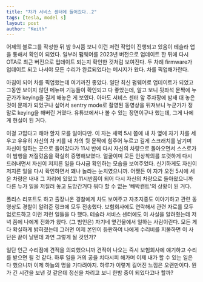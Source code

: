 ```yaml
---
title: "차가 서비스 센터에 들어갔다..2"
tags: [tesla, model s]
layout: post
author: "Keith"
---
```


어제의 블로그를 작성한 뒤 밤 9시쯤 보니 이런 저런 작업이 진행되고 있음이 테슬라 앱을 통해서 확인이 되었다. 일부러 펌웨어를 2023년 버전으로 업데이트 한 뒤에 다시 OTA로 최근 버전으로 업데이트 되는지 확인한 것처럼 보여진다. 두 차례 firmware가 업데이트 되고 나서야 모든 수리가 완료되었다는 메시지가 왔다. 차를 픽업해가란다.

아침이 되어 차를 픽업했는데 여기까진 좋았다. 일단 최신 펌웨어로 업데이트가 되었고 그동안 보이지 않던 메뉴며 기능들이 확인되고 다 좋았는데, 알고 보니 뒷좌석 문짝에 누군가가 keying을 길게 해놓은 게 보였다. 아마도 서비스 센터 앞 주차장에 밤새 대 놓은 것이 문제가 되었구나 싶어서 sentry mode로 촬영된 동영상을 뒤져보니 누군가가 정말로 keying을 해버린 거였다. 유튜브에서나 볼 수 있는 장면이구나 했는데, 그게 나에게 현실이 된 거다.

이걸 고맙다고 해야 할지 모를 일이다만. 이 자는 새벽 5시 쯤에 내 차 옆에 자기 차를 세우고 유유히 자신의 차 키를 내 차의 뒷 문짝에 힘주어 누르고 길게 스크래치를 남기며 자신이 일하는 곳으로 들어갔다가 11시 반에 다시 자신의 차량으로 돌아오면서 스스로가 이 범행을 저질렀음을 확실히 증명해보였다. 얼굴이며 모든 인상착의를 또렷하게 다시 드러내면서 자신이 저지른 일을 다시금 확인하는 모습을 보여주었다. 신기하게도 자신이 저지른 일을 다시 확인하면서 꽤나 놀라는 눈치였으니까. 어쨌든 이 자가 오전 5시에 세운 차량은 내내 그 자리에 있었고 11시반쯤이 되어 다시 자신의 차량으로 돌아왔으니까 다른 누가 일을 저질러 놓고 도망간거다 뭐다 할 수 없는 '빼박캔트'의 상황이 된 거다. 

폴리스 리포트도 하고 출장나온 경찰에게 차도 보여주고 자초지종도 이야기하고 관련 동영상도 경찰이 알려준 링크에 모두 전송했다. 보험회사에도 연락해서 관련 자료를 모두 업로드하고 이런 저런 일들을 다 했다. 테슬라 서비스 센터에도 이 사실을 알려줬는데 저녁 쯤에 나에게 전화가 왔다. (그 범인은) 자기네 옆건물에서 일하는 사람이란다. 모든 게 다 확실하게 밝혀졌는데 그러면 이제 본인이 등판하여 나에게 수리비를 지불하면 이 사단은 끝이 날텐데 과연 그렇게 될 것인가?

일단 인근 수리점에 견적을 의뢰했으니까 견적이 나오는 즉시 보험회사에 얘기하고 수리를 받으면 될 것 같다. 하루 일을 거의 공을 치다시피 해가며 이제 내가 할 수 있는 일은 다 했으니까 이제 하늘의 명을 기다려야지. 하루가 이렇게 길어진 느낌은 오랜만이다. 뭔가 긴 시간을 보낸 것 같은데 정신을 차리고 보니 한밤 중이 되었다고나 할까?

